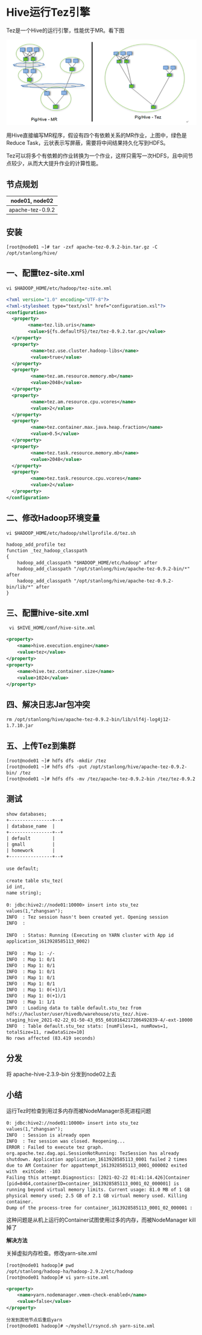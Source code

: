 # Hive运行Tez引擎

Tez是一个Hive的运行引擎，性能优于MR。看下图

![](./doc/08.png)

用Hive直接编写MR程序，假设有四个有依赖关系的MR作业，上图中，绿色是Reduce Task，云状表示写屏蔽，需要将中间结果持久化写到HDFS。

Tez可以将多个有依赖的作业转换为一个作业，这样只需写一次HDFS，且中间节点较少，从而大大提升作业的计算性能。

## 节点规划

| node01, node02   |
| ---------------- |
| apache-tez-0.9.2 |

## 安装

```shell
[root@node01 ~]# tar -zxf apache-tez-0.9.2-bin.tar.gz -C /opt/stanlong/hive/
```

## 一、配置tez-site.xml

```shell
vi $HADOOP_HOME/etc/hadoop/tez-site.xml
```

```xml
<?xml version="1.0" encoding="UTF-8"?>
<?xml-stylesheet type="text/xsl" href="configuration.xsl"?>
<configuration>
  <property>
	    <name>tez.lib.uris</name>
	    <value>${fs.defaultFS}/tez/tez-0.9.2.tar.gz</value>
  </property>
  <property>
         <name>tez.use.cluster.hadoop-libs</name>
         <value>true</value>
  </property>
  <property>
         <name>tez.am.resource.memory.mb</name>
         <value>2048</value>
  </property>
  <property> 
         <name>tez.am.resource.cpu.vcores</name>
         <value>2</value>
  </property>
  <property>
         <name>tez.container.max.java.heap.fraction</name>
         <value>0.5</value>
  </property>
  <property>
         <name>tez.task.resource.memory.mb</name>
         <value>2048</value>
  </property>
  <property>
         <name>tez.task.resource.cpu.vcores</name>
         <value>2</value>
  </property>
</configuration>
```

## 二、修改Hadoop环境变量

```shell
vi $HADOOP_HOME/etc/hadoop/shellprofile.d/tez.sh
```

```shell
hadoop_add_profile tez
function _tez_hadoop_classpath
{
    hadoop_add_classpath "$HADOOP_HOME/etc/hadoop" after
    hadoop_add_classpath "/opt/stanlong/hive/apache-tez-0.9.2-bin/*" after
    hadoop_add_classpath "/opt/stanlong/hive/apache-tez-0.9.2-bin/lib/*" after
}
```

## 三、配置hive-site.xml

```shell
 vi $HIVE_HOME/conf/hive-site.xml
```

```xml
<property>
    <name>hive.execution.engine</name>
    <value>tez</value>
</property>
<property>
    <name>hive.tez.container.size</name>
    <value>1024</value>
</property>
```

## 四、解决日志Jar包冲突

```shell
rm /opt/stanlong/hive/apache-tez-0.9.2-bin/lib/slf4j-log4j12-1.7.10.jar
```

## 五、上传Tez到集群

```shell
[root@node01 ~]# hdfs dfs -mkdir /tez
[root@node01 ~]# hdfs dfs -put /opt/stanlong/hive/apache-tez-0.9.2-bin/ /tez
[root@node01 ~]# hdfs dfs -mv /tez/apache-tez-0.9.2-bin /tez/tez-0.9.2
```

## 测试

```shell
show databases;
+----------------+--+
| database_name  |
+----------------+--+
| default        |
| gmall          |
| homework       |
+----------------+--+

use default;

create table stu_tez(
id int,
name string);

0: jdbc:hive2://node01:10000> insert into stu_tez values(1,"zhangsan");
INFO  : Tez session hasn't been created yet. Opening session
INFO  : 

INFO  : Status: Running (Executing on YARN cluster with App id application_1613928585113_0002)

INFO  : Map 1: -/-	
INFO  : Map 1: 0/1	
INFO  : Map 1: 0/1	
INFO  : Map 1: 0/1	
INFO  : Map 1: 0/1	
INFO  : Map 1: 0/1	
INFO  : Map 1: 0(+1)/1	
INFO  : Map 1: 0(+1)/1	
INFO  : Map 1: 1/1	
INFO  : Loading data to table default.stu_tez from hdfs://hacluster/user/hivedb/warehouse/stu_tez/.hive-staging_hive_2021-02-22_01-50-43_055_6010164217206492839-4/-ext-10000
INFO  : Table default.stu_tez stats: [numFiles=1, numRows=1, totalSize=11, rawDataSize=10]
No rows affected (83.419 seconds)
```

## 分发

将 apache-hive-2.3.9-bin 分发到node02上去

## 小结

运行Tez时检查到用过多内存而被NodeManager杀死进程问题

```shell
0: jdbc:hive2://node01:10000> insert into stu_tez values(1,"zhangsan");
INFO  : Session is already open
INFO  : Tez session was closed. Reopening...
ERROR : Failed to execute tez graph.
org.apache.tez.dag.api.SessionNotRunning: TezSession has already shutdown. Application application_1613928585113_0001 failed 2 times due to AM Container for appattempt_1613928585113_0001_000002 exited with  exitCode: -103
Failing this attempt.Diagnostics: [2021-02-22 01:41:14.426]Container [pid=8464,containerID=container_1613928585113_0001_02_000001] is running beyond virtual memory limits. Current usage: 81.0 MB of 1 GB physical memory used; 2.5 GB of 2.1 GB virtual memory used. Killing container.
Dump of the process-tree for container_1613928585113_0001_02_000001 :
```

这种问题是从机上运行的Container试图使用过多的内存，而被NodeManager kill掉了

**解决方法**

关掉虚拟内存检查。修改yarn-site.xml

```shell
[root@node01 hadoop]# pwd
/opt/stanlong/hadoop-ha/hadoop-2.9.2/etc/hadoop
[root@node01 hadoop]# vi yarn-site.xml
```

```xml
<property>
    <name>yarn.nodemanager.vmem-check-enabled</name>
    <value>false</value>
</property>
```

```shell
分发到其他节点后重启yarn
[root@node01 hadoop]# ~/myshell/rsyncd.sh yarn-site.xml
```

